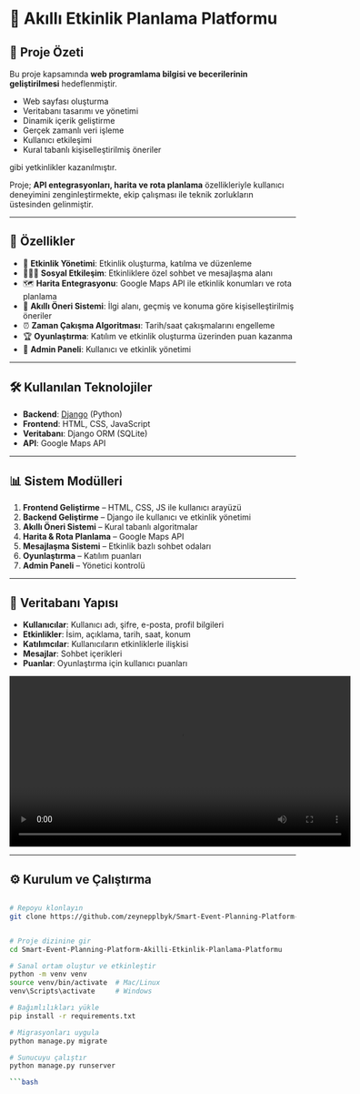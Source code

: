 # 🎯 Akıllı Etkinlik Planlama Platformu




## 📌 Proje Özeti
Bu proje kapsamında **web programlama bilgisi ve becerilerinin geliştirilmesi** hedeflenmiştir.  
- Web sayfası oluşturma  
- Veritabanı tasarımı ve yönetimi  
- Dinamik içerik geliştirme  
- Gerçek zamanlı veri işleme  
- Kullanıcı etkileşimi  
- Kural tabanlı kişiselleştirilmiş öneriler  

gibi yetkinlikler kazanılmıştır.  

Proje; **API entegrasyonları, harita ve rota planlama** özellikleriyle kullanıcı deneyimini zenginleştirmekte, ekip çalışması ile teknik zorlukların üstesinden gelinmiştir.  

---

## 🚀 Özellikler
- 📅 **Etkinlik Yönetimi**: Etkinlik oluşturma, katılma ve düzenleme  
- 🧑‍🤝‍🧑 **Sosyal Etkileşim**: Etkinliklere özel sohbet ve mesajlaşma alanı  
- 🗺️ **Harita Entegrasyonu**: Google Maps API ile etkinlik konumları ve rota planlama  
- 🤖 **Akıllı Öneri Sistemi**: İlgi alanı, geçmiş ve konuma göre kişiselleştirilmiş öneriler  
- ⏰ **Zaman Çakışma Algoritması**: Tarih/saat çakışmalarını engelleme  
- 🏆 **Oyunlaştırma**: Katılım ve etkinlik oluşturma üzerinden puan kazanma  
- 🔑 **Admin Paneli**: Kullanıcı ve etkinlik yönetimi  

---



## 🛠️ Kullanılan Teknolojiler
- **Backend**: [Django](https://www.djangoproject.com/) (Python)  
- **Frontend**: HTML, CSS, JavaScript  
- **Veritabanı**: Django ORM (SQLite)  
- **API**: Google Maps API  

---

## 📊 Sistem Modülleri
1. **Frontend Geliştirme** – HTML, CSS, JS ile kullanıcı arayüzü  
2. **Backend Geliştirme** – Django ile kullanıcı ve etkinlik yönetimi  
3. **Akıllı Öneri Sistemi** – Kural tabanlı algoritmalar  
4. **Harita & Rota Planlama** – Google Maps API  
5. **Mesajlaşma Sistemi** – Etkinlik bazlı sohbet odaları  
6. **Oyunlaştırma** – Katılım puanları  
7. **Admin Paneli** – Yönetici kontrolü  

---

## 📂 Veritabanı Yapısı
- **Kullanıcılar**: Kullanıcı adı, şifre, e-posta, profil bilgileri  
- **Etkinlikler**: İsim, açıklama, tarih, saat, konum  
- **Katılımcılar**: Kullanıcıların etkinliklerle ilişkisi  
- **Mesajlar**: Sohbet içerikleri  
- **Puanlar**: Oyunlaştırma için kullanıcı puanları  


<video width="600" controls>
  <source src="https://github.com/zeynepplbyk/Smart-Event-Planning-Platform-Akilli-Etkinlik-Planlama-Platformu/raw/main/kurulum.mp4" type="video/mp4">
  Tarayıcınız video oynatmayı desteklemiyor.
</video>


---

## ⚙️ Kurulum ve Çalıştırma
```bash

# Repoyu klonlayın
git clone https://github.com/zeynepplbyk/Smart-Event-Planning-Platform-Akilli-Etkinlik-Planlama-Platformu.git


# Proje dizinine gir
cd Smart-Event-Planning-Platform-Akilli-Etkinlik-Planlama-Platformu

# Sanal ortam oluştur ve etkinleştir
python -m venv venv
source venv/bin/activate  # Mac/Linux
venv\Scripts\activate     # Windows

# Bağımlılıkları yükle
pip install -r requirements.txt

# Migrasyonları uygula
python manage.py migrate

# Sunucuyu çalıştır
python manage.py runserver

```bash






